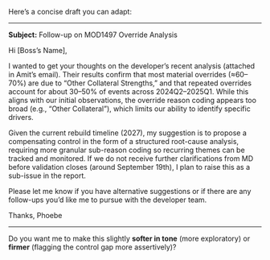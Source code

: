 Here’s a concise draft you can adapt:

---

**Subject:** Follow-up on MOD1497 Override Analysis

Hi \[Boss’s Name],

I wanted to get your thoughts on the developer’s recent analysis (attached in Amit’s email). Their results confirm that most material overrides (≈60–70%) are due to “Other Collateral Strengths,” and that repeated overrides account for about 30–50% of events across 2024Q2–2025Q1. While this aligns with our initial observations, the override reason coding appears too broad (e.g., “Other Collateral”), which limits our ability to identify specific drivers.

Given the current rebuild timeline (2027), my suggestion is to propose a compensating control in the form of a structured root-cause analysis, requiring more granular sub-reason coding so recurring themes can be tracked and monitored. If we do not receive further clarifications from MD before validation closes (around September 19th), I plan to raise this as a sub-issue in the report.

Please let me know if you have alternative suggestions or if there are any follow-ups you’d like me to pursue with the developer team.

Thanks,
Phoebe

---

Do you want me to make this slightly **softer in tone** (more exploratory) or **firmer** (flagging the control gap more assertively)?

